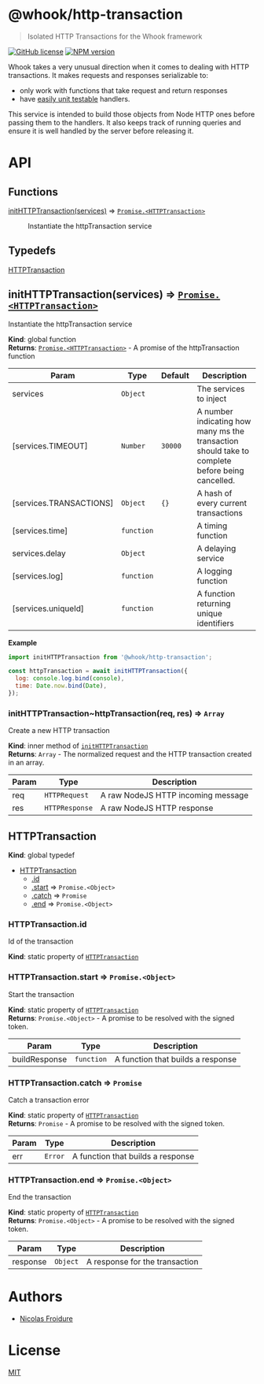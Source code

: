 [//]: # ( )
[//]: # (This file is automatically generated by a `metapak`)
[//]: # (module. Do not change it  except between the)
[//]: # (`content:start/end` flags, your changes would)
[//]: # (be overridden.)
[//]: # ( )
# @whook/http-transaction
> Isolated HTTP Transactions for the Whook framework

[![GitHub license](https://img.shields.io/badge/license-MIT-blue.svg)](https://github.com/nfroidure/whook/blob/master/packages/whook-http-transaction/LICENSE)
[![NPM version](https://badge.fury.io/js/%40whook%2Fhttp-transaction.svg)](https://npmjs.org/package/@whook/http-transaction)


[//]: # (::contents:start)

Whook takes a very unusual direction when it comes to dealing with
 HTTP transactions. It makes requests and responses serializable to:
- only work with functions that take request and return responses
- have [easily unit testable](https://github.com/nfroidure/whook/blob/e7470fed860a8e1644b15625c9db4dd8198b70a6/packages/example/src/handlers/putEcho.test.js)
 handlers.

This service is intended to build those objects from Node HTTP ones
 before passing them to the handlers. It also keeps track of running
 queries and ensure it is well handled by the server before releasing
 it.

[//]: # (::contents:end)

# API
## Functions

<dl>
<dt><a href="#initHTTPTransaction">initHTTPTransaction(services)</a> ⇒ <code><a href="#HTTPTransaction">Promise.&lt;HTTPTransaction&gt;</a></code></dt>
<dd><p>Instantiate the httpTransaction service</p>
</dd>
</dl>

## Typedefs

<dl>
<dt><a href="#HTTPTransaction">HTTPTransaction</a></dt>
<dd></dd>
</dl>

<a name="initHTTPTransaction"></a>

## initHTTPTransaction(services) ⇒ [<code>Promise.&lt;HTTPTransaction&gt;</code>](#HTTPTransaction)
Instantiate the httpTransaction service

**Kind**: global function  
**Returns**: [<code>Promise.&lt;HTTPTransaction&gt;</code>](#HTTPTransaction) - A promise of the httpTransaction function  

| Param | Type | Default | Description |
| --- | --- | --- | --- |
| services | <code>Object</code> |  | The services to inject |
| [services.TIMEOUT] | <code>Number</code> | <code>30000</code> | A number indicating how many ms the transaction  should take to complete before being cancelled. |
| [services.TRANSACTIONS] | <code>Object</code> | <code>{}</code> | A hash of every current transactions |
| [services.time] | <code>function</code> |  | A timing function |
| services.delay | <code>Object</code> |  | A delaying service |
| [services.log] | <code>function</code> |  | A logging function |
| [services.uniqueId] | <code>function</code> |  | A function returning unique identifiers |

**Example**  
```js
import initHTTPTransaction from '@whook/http-transaction';

const httpTransaction = await initHTTPTransaction({
  log: console.log.bind(console),
  time: Date.now.bind(Date),
});
```
<a name="initHTTPTransaction..httpTransaction"></a>

### initHTTPTransaction~httpTransaction(req, res) ⇒ <code>Array</code>
Create a new HTTP transaction

**Kind**: inner method of [<code>initHTTPTransaction</code>](#initHTTPTransaction)  
**Returns**: <code>Array</code> - The normalized request and the HTTP
transaction created in an array.  

| Param | Type | Description |
| --- | --- | --- |
| req | <code>HTTPRequest</code> | A raw NodeJS HTTP incoming message |
| res | <code>HTTPResponse</code> | A raw NodeJS HTTP response |

<a name="HTTPTransaction"></a>

## HTTPTransaction
**Kind**: global typedef  

* [HTTPTransaction](#HTTPTransaction)
    * [.id](#HTTPTransaction.id)
    * [.start](#HTTPTransaction.start) ⇒ <code>Promise.&lt;Object&gt;</code>
    * [.catch](#HTTPTransaction.catch) ⇒ <code>Promise</code>
    * [.end](#HTTPTransaction.end) ⇒ <code>Promise.&lt;Object&gt;</code>

<a name="HTTPTransaction.id"></a>

### HTTPTransaction.id
Id of the transaction

**Kind**: static property of [<code>HTTPTransaction</code>](#HTTPTransaction)  
<a name="HTTPTransaction.start"></a>

### HTTPTransaction.start ⇒ <code>Promise.&lt;Object&gt;</code>
Start the transaction

**Kind**: static property of [<code>HTTPTransaction</code>](#HTTPTransaction)  
**Returns**: <code>Promise.&lt;Object&gt;</code> - A promise to be resolved with the signed token.  

| Param | Type | Description |
| --- | --- | --- |
| buildResponse | <code>function</code> | A function that builds a response |

<a name="HTTPTransaction.catch"></a>

### HTTPTransaction.catch ⇒ <code>Promise</code>
Catch a transaction error

**Kind**: static property of [<code>HTTPTransaction</code>](#HTTPTransaction)  
**Returns**: <code>Promise</code> - A promise to be resolved with the signed token.  

| Param | Type | Description |
| --- | --- | --- |
| err | <code>Error</code> | A function that builds a response |

<a name="HTTPTransaction.end"></a>

### HTTPTransaction.end ⇒ <code>Promise.&lt;Object&gt;</code>
End the transaction

**Kind**: static property of [<code>HTTPTransaction</code>](#HTTPTransaction)  
**Returns**: <code>Promise.&lt;Object&gt;</code> - A promise to be resolved with the signed token.  

| Param | Type | Description |
| --- | --- | --- |
| response | <code>Object</code> | A response for the transaction |


# Authors
- [Nicolas Froidure](http://insertafter.com/en/index.html)

# License
[MIT](https://github.com/nfroidure/@whook/http-transaction/blob/master/LICENSE)

